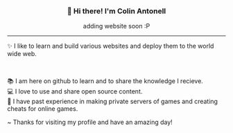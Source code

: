 
<h3 align="center">👋 Hi there! I'm Colin Antonell</h3>
<p align="center">
 adding website soon :P
</p>

---
<p>✨ I like to learn and build various websites and deploy them to the world wide web. </p>
<br>

📚 I am here on github to learn and to share the knowledge I recieve. <br>
💻 I love to use and share open source content. <br>
📌 I have past experience in making private servers of games and creating cheats for online games.

~ Thanks for visiting my profile and have an amazing day!
